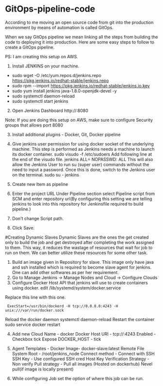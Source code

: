 # GitOps-pipeline-code
According to me moving an open source code from git into the production environment by means of automation is called GitOps. 

When we say GitOps pipeline we mean linking all the steps from building the code to deploying it into production. 
Here are some easy steps to follow to create a GitOps pipeline.

PS: I am creating this setup on AWS. 

1. Install JENKINS on your machine. 
  - sudo wget -O /etc/yum.repos.d/jenkins.repo     https://pkg.jenkins.io/redhat-stable/jenkins.repo
  - sudo rpm --import https://pkg.jenkins.io/redhat-stable/jenkins.io.key
  - sudo yum install jenkins java-1.8.0-openjdk-devel -y
  - sudo systemctl daemon-reload
  - sudo systemctl start jenkins

2. Open Jenkins Dashboard
http://<IP>:8080

Note: If you are doing this setup on AWS, make sure to configure Security groups that allows port 8080

3. Install additional plugins - Docker, Git, Docker pipeline
  
4. Give jenkins user permission for using docker socket of the underlying machine. This step is performed as Jenkins needs a machine to launch its docker container. 
 sudo visudo -f /etc/sudoers
  Add following line at the end of the visudo file.
 jenkins ALL= NOPASSWD: ALL
   This will also allow the Jenkins User to run su (super user) commands without the need to input a password. Once this is done, switch to the Jenkins user on the terminal.
 sudo su - jenkins
  
5. Create new Item as pipeline

6. Enter  the project URL
  Under Pipeline section select Pipeline script from SCM and enter repository url(By configuring this setting we are telling jenkins to look into this repository for Jenkinsfile required to build pipeline.)
7. Don't change Script path. 
8. Click Save. 
  
  
#Creating Dynamic Slaves
  Dynamic Slaves are the ones the get created only to build the job and get destroyed after completing the work assigned to them. This way, it reduces the wastage of resources that wait for job to run on them. We can better utilize these resources for some other task. 
  1. Build an image given in Repository for slave. This image only have java and ssh installed which is required to become slave agent for jenkins. One can add other softwares as per her requirement.
  2. Go to Manage Jenkins -> Manage Nodes and Cloud -> Configure Clouds
  3. Configure Docker Host API that jenkins will use to create containers using docker. 
  edit /lib/systemd/system/docker.service
  
  Replace this line with this one.
  
     ExecStart=/usr/bin/dockerd -H tcp://0.0.0.0:4243 -H unix:///var/run/docker.sock
  Reload the docker daemon
     systemctl daemon-reload
  Restart the container
     sudo service docker restart
  
 4. Add new Cloud 
  Name - docker
  Docker Host URI - tcp://<ip>:4243
  Enabled - Checkbox tick
  Expose DOCKER_HOST - tick
  
 5. Agent Templates - 
  Docker Image- docker-slave:latest
  Remote File System Root - /root/jenkins_node
  Connect method - Connect with SSH
  SSH Key - Use configured SSH cred
  Host Key Verification Strategy - Non verify
  Pull strategy - Pull all images (Hosted on dockerhub)
                Nevel pull(if image is locally present)
  
  6. While configuring Job set the option of where this job can be run. 
  
